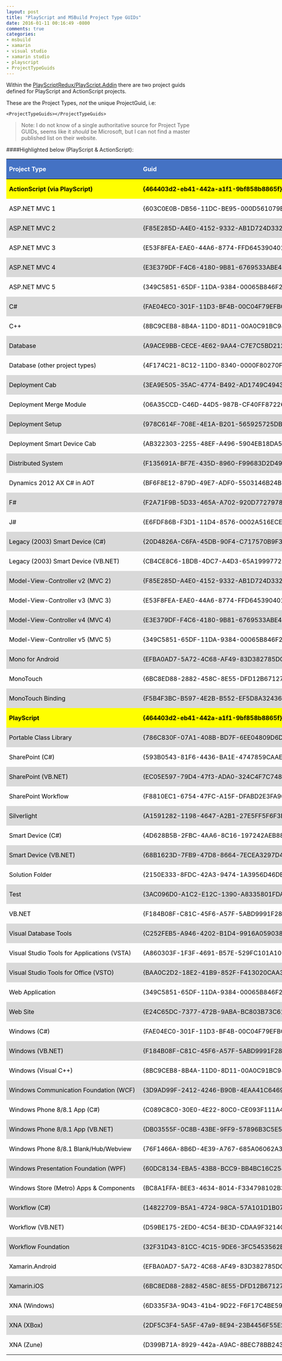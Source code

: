 ```yaml
---
layout: post
title: "PlayScript and MSBuild Project Type GUIDs"
date: 2016-01-11 00:16:49 -0800
comments: true
categories: 
- msbuild
- xamarin
- visual studio
- xamarin studio
- playscript
- ProjectTypeGuids
---
```


Within the [PlayScriptRedux/PlayScript.Addin](https://github.com/PlayScriptRedux/PlayScript.Addin) there are two project guids defined for PlayScript and ActionScript projects.

These are the Project Types, *not* the unique ProjectGuid, i.e:

	<ProjectTypeGuids></ProjectTypeGuids> 

> Note: I do not know of a single authoritative source for Project Type GUIDs, seems like it *should* be Microsoft, but I can not find a master published list on their website.

####Highlighted below (PlayScript & ActionScript):

<table class=MsoNormalTable border=0 cellspacing=0 cellpadding=0 width=600
 style='width:600.0pt;border-collapse:collapse'>
 <tr style='height:17.0pt'>
  <td width=256 nowrap valign=bottom style='width:256.0pt;border-top:solid black 1.0pt;
  border-left:none;border-bottom:solid black 1.0pt;border-right:none;
  background:#4472C4;padding:0in 5.4pt 0in 5.4pt;height:17.0pt'>
  <p class=MsoNormal><b><span style='color:white'>Project Type</span></b></p>
  </td>
  <td width=300 nowrap valign=bottom style='width:300.0pt;border-top:solid black 1.0pt;
  border-left:none;border-bottom:solid black 1.0pt;border-right:none;
  background:#4472C4;padding:0in 5.4pt 0in 5.4pt;height:17.0pt'>
  <p class=MsoNormal><b><span style='color:white'>Guid</span></b></p>
  </td>
 </tr>
 <tr style='height:16.0pt'>
  <td width=256 nowrap valign=bottom style='width:256.0pt;background:yellow;
  padding:0in 5.4pt 0in 5.4pt;height:16.0pt'>
  <p class=MsoNormal><b><span style='color:black'>ActionScript (via PlayScript)</span></b></p>
  </td>
  <td width=250 nowrap valign=bottom style='width:250.0pt;background:yellow;
  padding:0in 5.4pt 0in 5.4pt;height:16.0pt'>
  <p class=MsoNormal><b><span style='color:black'>{464403d2-eb41-442a-a1f1-9bf858b8865f}</span></b></p>
  </td>
 </tr>
 <tr style='height:16.0pt'>
  <td width=256 nowrap valign=bottom style='width:256.0pt;padding:0in 5.4pt 0in 5.4pt;
  height:16.0pt'>
  <p class=MsoNormal><span style='color:black'>ASP.NET MVC 1</span></p>
  </td>
  <td width=250 nowrap valign=bottom style='width:250.0pt;padding:0in 5.4pt 0in 5.4pt;
  height:16.0pt'>
  <p class=MsoNormal><span style='color:black'>{603C0E0B-DB56-11DC-BE95-000D561079B0}</span></p>
  </td>
 </tr>
 <tr style='height:16.0pt'>
  <td width=256 nowrap valign=bottom style='width:256.0pt;background:#D9D9D9;
  padding:0in 5.4pt 0in 5.4pt;height:16.0pt'>
  <p class=MsoNormal><span style='color:black'>ASP.NET MVC 2</span></p>
  </td>
  <td width=250 nowrap valign=bottom style='width:250.0pt;background:#D9D9D9;
  padding:0in 5.4pt 0in 5.4pt;height:16.0pt'>
  <p class=MsoNormal><span style='color:black'>{F85E285D-A4E0-4152-9332-AB1D724D3325}</span></p>
  </td>
 </tr>
 <tr style='height:16.0pt'>
  <td width=256 nowrap valign=bottom style='width:256.0pt;padding:0in 5.4pt 0in 5.4pt;
  height:16.0pt'>
  <p class=MsoNormal><span style='color:black'>ASP.NET MVC 3</span></p>
  </td>
  <td width=250 nowrap valign=bottom style='width:250.0pt;padding:0in 5.4pt 0in 5.4pt;
  height:16.0pt'>
  <p class=MsoNormal><span style='color:black'>{E53F8FEA-EAE0-44A6-8774-FFD645390401}</span></p>
  </td>
 </tr>
 <tr style='height:16.0pt'>
  <td width=256 nowrap valign=bottom style='width:256.0pt;background:#D9D9D9;
  padding:0in 5.4pt 0in 5.4pt;height:16.0pt'>
  <p class=MsoNormal><span style='color:black'>ASP.NET MVC 4</span></p>
  </td>
  <td width=250 nowrap valign=bottom style='width:250.0pt;background:#D9D9D9;
  padding:0in 5.4pt 0in 5.4pt;height:16.0pt'>
  <p class=MsoNormal><span style='color:black'>{E3E379DF-F4C6-4180-9B81-6769533ABE47}</span></p>
  </td>
 </tr>
 <tr style='height:16.0pt'>
  <td width=256 nowrap valign=bottom style='width:256.0pt;padding:0in 5.4pt 0in 5.4pt;
  height:16.0pt'>
  <p class=MsoNormal><span style='color:black'>ASP.NET MVC 5</span></p>
  </td>
  <td width=250 nowrap valign=bottom style='width:250.0pt;padding:0in 5.4pt 0in 5.4pt;
  height:16.0pt'>
  <p class=MsoNormal><span style='color:black'>{349C5851-65DF-11DA-9384-00065B846F21}</span></p>
  </td>
 </tr>
 <tr style='height:16.0pt'>
  <td width=256 nowrap valign=bottom style='width:256.0pt;background:#D9D9D9;
  padding:0in 5.4pt 0in 5.4pt;height:16.0pt'>
  <p class=MsoNormal><span style='color:black'>C#</span></p>
  </td>
  <td width=250 nowrap valign=bottom style='width:250.0pt;background:#D9D9D9;
  padding:0in 5.4pt 0in 5.4pt;height:16.0pt'>
  <p class=MsoNormal><span style='color:black'>{FAE04EC0-301F-11D3-BF4B-00C04F79EFBC}</span></p>
  </td>
 </tr>
 <tr style='height:16.0pt'>
  <td width=256 nowrap valign=bottom style='width:256.0pt;padding:0in 5.4pt 0in 5.4pt;
  height:16.0pt'>
  <p class=MsoNormal><span style='color:black'>C++</span></p>
  </td>
  <td width=250 nowrap valign=bottom style='width:250.0pt;padding:0in 5.4pt 0in 5.4pt;
  height:16.0pt'>
  <p class=MsoNormal><span style='color:black'>{8BC9CEB8-8B4A-11D0-8D11-00A0C91BC942}</span></p>
  </td>
 </tr>
 <tr style='height:16.0pt'>
  <td width=256 nowrap valign=bottom style='width:256.0pt;background:#D9D9D9;
  padding:0in 5.4pt 0in 5.4pt;height:16.0pt'>
  <p class=MsoNormal><span style='color:black'>Database</span></p>
  </td>
  <td width=250 nowrap valign=bottom style='width:250.0pt;background:#D9D9D9;
  padding:0in 5.4pt 0in 5.4pt;height:16.0pt'>
  <p class=MsoNormal><span style='color:black'>{A9ACE9BB-CECE-4E62-9AA4-C7E7C5BD2124}</span></p>
  </td>
 </tr>
 <tr style='height:16.0pt'>
  <td width=256 nowrap valign=bottom style='width:256.0pt;padding:0in 5.4pt 0in 5.4pt;
  height:16.0pt'>
  <p class=MsoNormal><span style='color:black'>Database (other project types)</span></p>
  </td>
  <td width=250 nowrap valign=bottom style='width:250.0pt;padding:0in 5.4pt 0in 5.4pt;
  height:16.0pt'>
  <p class=MsoNormal><span style='color:black'>{4F174C21-8C12-11D0-8340-0000F80270F8}</span></p>
  </td>
 </tr>
 <tr style='height:16.0pt'>
  <td width=256 nowrap valign=bottom style='width:256.0pt;background:#D9D9D9;
  padding:0in 5.4pt 0in 5.4pt;height:16.0pt'>
  <p class=MsoNormal><span style='color:black'>Deployment Cab</span></p>
  </td>
  <td width=250 nowrap valign=bottom style='width:250.0pt;background:#D9D9D9;
  padding:0in 5.4pt 0in 5.4pt;height:16.0pt'>
  <p class=MsoNormal><span style='color:black'>{3EA9E505-35AC-4774-B492-AD1749C4943A}</span></p>
  </td>
 </tr>
 <tr style='height:16.0pt'>
  <td width=256 nowrap valign=bottom style='width:256.0pt;padding:0in 5.4pt 0in 5.4pt;
  height:16.0pt'>
  <p class=MsoNormal><span style='color:black'>Deployment Merge Module</span></p>
  </td>
  <td width=250 nowrap valign=bottom style='width:250.0pt;padding:0in 5.4pt 0in 5.4pt;
  height:16.0pt'>
  <p class=MsoNormal><span style='color:black'>{06A35CCD-C46D-44D5-987B-CF40FF872267}</span></p>
  </td>
 </tr>
 <tr style='height:16.0pt'>
  <td width=256 nowrap valign=bottom style='width:256.0pt;background:#D9D9D9;
  padding:0in 5.4pt 0in 5.4pt;height:16.0pt'>
  <p class=MsoNormal><span style='color:black'>Deployment Setup</span></p>
  </td>
  <td width=250 nowrap valign=bottom style='width:250.0pt;background:#D9D9D9;
  padding:0in 5.4pt 0in 5.4pt;height:16.0pt'>
  <p class=MsoNormal><span style='color:black'>{978C614F-708E-4E1A-B201-565925725DBA}</span></p>
  </td>
 </tr>
 <tr style='height:16.0pt'>
  <td width=256 nowrap valign=bottom style='width:256.0pt;padding:0in 5.4pt 0in 5.4pt;
  height:16.0pt'>
  <p class=MsoNormal><span style='color:black'>Deployment Smart Device Cab</span></p>
  </td>
  <td width=250 nowrap valign=bottom style='width:250.0pt;padding:0in 5.4pt 0in 5.4pt;
  height:16.0pt'>
  <p class=MsoNormal><span style='color:black'>{AB322303-2255-48EF-A496-5904EB18DA55}</span></p>
  </td>
 </tr>
 <tr style='height:16.0pt'>
  <td width=256 nowrap valign=bottom style='width:256.0pt;background:#D9D9D9;
  padding:0in 5.4pt 0in 5.4pt;height:16.0pt'>
  <p class=MsoNormal><span style='color:black'>Distributed System</span></p>
  </td>
  <td width=250 nowrap valign=bottom style='width:250.0pt;background:#D9D9D9;
  padding:0in 5.4pt 0in 5.4pt;height:16.0pt'>
  <p class=MsoNormal><span style='color:black'>{F135691A-BF7E-435D-8960-F99683D2D49C}</span></p>
  </td>
 </tr>
 <tr style='height:16.0pt'>
  <td width=256 nowrap valign=bottom style='width:256.0pt;padding:0in 5.4pt 0in 5.4pt;
  height:16.0pt'>
  <p class=MsoNormal><span style='color:black'>Dynamics 2012 AX C# in AOT</span></p>
  </td>
  <td width=250 nowrap valign=bottom style='width:250.0pt;padding:0in 5.4pt 0in 5.4pt;
  height:16.0pt'>
  <p class=MsoNormal><span style='color:black'>{BF6F8E12-879D-49E7-ADF0-5503146B24B8}</span></p>
  </td>
 </tr>
 <tr style='height:16.0pt'>
  <td width=256 nowrap valign=bottom style='width:256.0pt;background:#D9D9D9;
  padding:0in 5.4pt 0in 5.4pt;height:16.0pt'>
  <p class=MsoNormal><span style='color:black'>F#</span></p>
  </td>
  <td width=250 nowrap valign=bottom style='width:250.0pt;background:#D9D9D9;
  padding:0in 5.4pt 0in 5.4pt;height:16.0pt'>
  <p class=MsoNormal><span style='color:black'>{F2A71F9B-5D33-465A-A702-920D77279786}</span></p>
  </td>
 </tr>
 <tr style='height:16.0pt'>
  <td width=256 nowrap valign=bottom style='width:256.0pt;padding:0in 5.4pt 0in 5.4pt;
  height:16.0pt'>
  <p class=MsoNormal><span style='color:black'>J#</span></p>
  </td>
  <td width=250 nowrap valign=bottom style='width:250.0pt;padding:0in 5.4pt 0in 5.4pt;
  height:16.0pt'>
  <p class=MsoNormal><span style='color:black'>{E6FDF86B-F3D1-11D4-8576-0002A516ECE8}</span></p>
  </td>
 </tr>
 <tr style='height:16.0pt'>
  <td width=256 nowrap valign=bottom style='width:256.0pt;background:#D9D9D9;
  padding:0in 5.4pt 0in 5.4pt;height:16.0pt'>
  <p class=MsoNormal><span style='color:black'>Legacy (2003) Smart Device (C#)</span></p>
  </td>
  <td width=250 nowrap valign=bottom style='width:250.0pt;background:#D9D9D9;
  padding:0in 5.4pt 0in 5.4pt;height:16.0pt'>
  <p class=MsoNormal><span style='color:black'>{20D4826A-C6FA-45DB-90F4-C717570B9F32}</span></p>
  </td>
 </tr>
 <tr style='height:16.0pt'>
  <td width=256 nowrap valign=bottom style='width:256.0pt;padding:0in 5.4pt 0in 5.4pt;
  height:16.0pt'>
  <p class=MsoNormal><span style='color:black'>Legacy (2003) Smart Device
  (VB.NET)</span></p>
  </td>
  <td width=250 nowrap valign=bottom style='width:250.0pt;padding:0in 5.4pt 0in 5.4pt;
  height:16.0pt'>
  <p class=MsoNormal><span style='color:black'>{CB4CE8C6-1BDB-4DC7-A4D3-65A1999772F8}</span></p>
  </td>
 </tr>
 <tr style='height:16.0pt'>
  <td width=256 nowrap valign=bottom style='width:256.0pt;background:#D9D9D9;
  padding:0in 5.4pt 0in 5.4pt;height:16.0pt'>
  <p class=MsoNormal><span style='color:black'>Model-View-Controller v2 (MVC 2)</span></p>
  </td>
  <td width=250 nowrap valign=bottom style='width:250.0pt;background:#D9D9D9;
  padding:0in 5.4pt 0in 5.4pt;height:16.0pt'>
  <p class=MsoNormal><span style='color:black'>{F85E285D-A4E0-4152-9332-AB1D724D3325}</span></p>
  </td>
 </tr>
 <tr style='height:16.0pt'>
  <td width=256 nowrap valign=bottom style='width:256.0pt;padding:0in 5.4pt 0in 5.4pt;
  height:16.0pt'>
  <p class=MsoNormal><span style='color:black'>Model-View-Controller v3 (MVC 3)</span></p>
  </td>
  <td width=250 nowrap valign=bottom style='width:250.0pt;padding:0in 5.4pt 0in 5.4pt;
  height:16.0pt'>
  <p class=MsoNormal><span style='color:black'>{E53F8FEA-EAE0-44A6-8774-FFD645390401}</span></p>
  </td>
 </tr>
 <tr style='height:16.0pt'>
  <td width=256 nowrap valign=bottom style='width:256.0pt;background:#D9D9D9;
  padding:0in 5.4pt 0in 5.4pt;height:16.0pt'>
  <p class=MsoNormal><span style='color:black'>Model-View-Controller v4 (MVC 4)</span></p>
  </td>
  <td width=250 nowrap valign=bottom style='width:250.0pt;background:#D9D9D9;
  padding:0in 5.4pt 0in 5.4pt;height:16.0pt'>
  <p class=MsoNormal><span style='color:black'>{E3E379DF-F4C6-4180-9B81-6769533ABE47}</span></p>
  </td>
 </tr>
 <tr style='height:16.0pt'>
  <td width=256 nowrap valign=bottom style='width:256.0pt;padding:0in 5.4pt 0in 5.4pt;
  height:16.0pt'>
  <p class=MsoNormal><span style='color:black'>Model-View-Controller v5 (MVC 5)</span></p>
  </td>
  <td width=250 nowrap valign=bottom style='width:250.0pt;padding:0in 5.4pt 0in 5.4pt;
  height:16.0pt'>
  <p class=MsoNormal><span style='color:black'>{349C5851-65DF-11DA-9384-00065B846F21}</span></p>
  </td>
 </tr>
 <tr style='height:16.0pt'>
  <td width=256 nowrap valign=bottom style='width:256.0pt;background:#D9D9D9;
  padding:0in 5.4pt 0in 5.4pt;height:16.0pt'>
  <p class=MsoNormal><span style='color:black'>Mono for Android</span></p>
  </td>
  <td width=250 nowrap valign=bottom style='width:250.0pt;background:#D9D9D9;
  padding:0in 5.4pt 0in 5.4pt;height:16.0pt'>
  <p class=MsoNormal><span style='color:black'>{EFBA0AD7-5A72-4C68-AF49-83D382785DCF}</span></p>
  </td>
 </tr>
 <tr style='height:16.0pt'>
  <td width=256 nowrap valign=bottom style='width:256.0pt;padding:0in 5.4pt 0in 5.4pt;
  height:16.0pt'>
  <p class=MsoNormal><span style='color:black'>MonoTouch</span></p>
  </td>
  <td width=250 nowrap valign=bottom style='width:250.0pt;padding:0in 5.4pt 0in 5.4pt;
  height:16.0pt'>
  <p class=MsoNormal><span style='color:black'>{6BC8ED88-2882-458C-8E55-DFD12B67127B}</span></p>
  </td>
 </tr>
 <tr style='height:16.0pt'>
  <td width=256 nowrap valign=bottom style='width:256.0pt;background:#D9D9D9;
  padding:0in 5.4pt 0in 5.4pt;height:16.0pt'>
  <p class=MsoNormal><span style='color:black'>MonoTouch Binding</span></p>
  </td>
  <td width=250 nowrap valign=bottom style='width:250.0pt;background:#D9D9D9;
  padding:0in 5.4pt 0in 5.4pt;height:16.0pt'>
  <p class=MsoNormal><span style='color:black'>{F5B4F3BC-B597-4E2B-B552-EF5D8A32436F}</span></p>
  </td>
 </tr>
 <tr style='height:16.0pt'>
  <td width=256 nowrap valign=bottom style='width:256.0pt;background:yellow;
  padding:0in 5.4pt 0in 5.4pt;height:16.0pt'>
  <p class=MsoNormal><b><span style='color:black'>PlayScript</span></b></p>
  </td>
  <td width=250 nowrap valign=bottom style='width:250.0pt;background:yellow;
  padding:0in 5.4pt 0in 5.4pt;height:16.0pt'>
  <p class=MsoNormal><b><span style='color:black'>{464403d2-eb41-442a-a1f1-9bf858b8865f}</span></b></p>
  </td>
 </tr>
 <tr style='height:16.0pt'>
  <td width=256 nowrap valign=bottom style='width:256.0pt;background:#D9D9D9;
  padding:0in 5.4pt 0in 5.4pt;height:16.0pt'>
  <p class=MsoNormal><span style='color:black'>Portable Class Library</span></p>
  </td>
  <td width=250 nowrap valign=bottom style='width:250.0pt;background:#D9D9D9;
  padding:0in 5.4pt 0in 5.4pt;height:16.0pt'>
  <p class=MsoNormal><span style='color:black'>{786C830F-07A1-408B-BD7F-6EE04809D6DB}</span></p>
  </td>
 </tr>
 <tr style='height:16.0pt'>
  <td width=256 nowrap valign=bottom style='width:256.0pt;padding:0in 5.4pt 0in 5.4pt;
  height:16.0pt'>
  <p class=MsoNormal><span style='color:black'>SharePoint (C#)</span></p>
  </td>
  <td width=250 nowrap valign=bottom style='width:250.0pt;padding:0in 5.4pt 0in 5.4pt;
  height:16.0pt'>
  <p class=MsoNormal><span style='color:black'>{593B0543-81F6-4436-BA1E-4747859CAAE2}</span></p>
  </td>
 </tr>
 <tr style='height:16.0pt'>
  <td width=256 nowrap valign=bottom style='width:256.0pt;background:#D9D9D9;
  padding:0in 5.4pt 0in 5.4pt;height:16.0pt'>
  <p class=MsoNormal><span style='color:black'>SharePoint (VB.NET)</span></p>
  </td>
  <td width=250 nowrap valign=bottom style='width:250.0pt;background:#D9D9D9;
  padding:0in 5.4pt 0in 5.4pt;height:16.0pt'>
  <p class=MsoNormal><span style='color:black'>{EC05E597-79D4-47f3-ADA0-324C4F7C7484}</span></p>
  </td>
 </tr>
 <tr style='height:16.0pt'>
  <td width=256 nowrap valign=bottom style='width:256.0pt;padding:0in 5.4pt 0in 5.4pt;
  height:16.0pt'>
  <p class=MsoNormal><span style='color:black'>SharePoint Workflow</span></p>
  </td>
  <td width=250 nowrap valign=bottom style='width:250.0pt;padding:0in 5.4pt 0in 5.4pt;
  height:16.0pt'>
  <p class=MsoNormal><span style='color:black'>{F8810EC1-6754-47FC-A15F-DFABD2E3FA90}</span></p>
  </td>
 </tr>
 <tr style='height:16.0pt'>
  <td width=256 nowrap valign=bottom style='width:256.0pt;background:#D9D9D9;
  padding:0in 5.4pt 0in 5.4pt;height:16.0pt'>
  <p class=MsoNormal><span style='color:black'>Silverlight</span></p>
  </td>
  <td width=250 nowrap valign=bottom style='width:250.0pt;background:#D9D9D9;
  padding:0in 5.4pt 0in 5.4pt;height:16.0pt'>
  <p class=MsoNormal><span style='color:black'>{A1591282-1198-4647-A2B1-27E5FF5F6F3B}</span></p>
  </td>
 </tr>
 <tr style='height:16.0pt'>
  <td width=256 nowrap valign=bottom style='width:256.0pt;padding:0in 5.4pt 0in 5.4pt;
  height:16.0pt'>
  <p class=MsoNormal><span style='color:black'>Smart Device (C#)</span></p>
  </td>
  <td width=250 nowrap valign=bottom style='width:250.0pt;padding:0in 5.4pt 0in 5.4pt;
  height:16.0pt'>
  <p class=MsoNormal><span style='color:black'>{4D628B5B-2FBC-4AA6-8C16-197242AEB884}</span></p>
  </td>
 </tr>
 <tr style='height:16.0pt'>
  <td width=256 nowrap valign=bottom style='width:256.0pt;background:#D9D9D9;
  padding:0in 5.4pt 0in 5.4pt;height:16.0pt'>
  <p class=MsoNormal><span style='color:black'>Smart Device (VB.NET)</span></p>
  </td>
  <td width=250 nowrap valign=bottom style='width:250.0pt;background:#D9D9D9;
  padding:0in 5.4pt 0in 5.4pt;height:16.0pt'>
  <p class=MsoNormal><span style='color:black'>{68B1623D-7FB9-47D8-8664-7ECEA3297D4F}</span></p>
  </td>
 </tr>
 <tr style='height:16.0pt'>
  <td width=256 nowrap valign=bottom style='width:256.0pt;padding:0in 5.4pt 0in 5.4pt;
  height:16.0pt'>
  <p class=MsoNormal><span style='color:black'>Solution Folder</span></p>
  </td>
  <td width=250 nowrap valign=bottom style='width:250.0pt;padding:0in 5.4pt 0in 5.4pt;
  height:16.0pt'>
  <p class=MsoNormal><span style='color:black'>{2150E333-8FDC-42A3-9474-1A3956D46DE8}</span></p>
  </td>
 </tr>
 <tr style='height:16.0pt'>
  <td width=256 nowrap valign=bottom style='width:256.0pt;background:#D9D9D9;
  padding:0in 5.4pt 0in 5.4pt;height:16.0pt'>
  <p class=MsoNormal><span style='color:black'>Test</span></p>
  </td>
  <td width=250 nowrap valign=bottom style='width:250.0pt;background:#D9D9D9;
  padding:0in 5.4pt 0in 5.4pt;height:16.0pt'>
  <p class=MsoNormal><span style='color:black'>{3AC096D0-A1C2-E12C-1390-A8335801FDAB}</span></p>
  </td>
 </tr>
 <tr style='height:16.0pt'>
  <td width=256 nowrap valign=bottom style='width:256.0pt;padding:0in 5.4pt 0in 5.4pt;
  height:16.0pt'>
  <p class=MsoNormal><span style='color:black'>VB.NET</span></p>
  </td>
  <td width=250 nowrap valign=bottom style='width:250.0pt;padding:0in 5.4pt 0in 5.4pt;
  height:16.0pt'>
  <p class=MsoNormal><span style='color:black'>{F184B08F-C81C-45F6-A57F-5ABD9991F28F}</span></p>
  </td>
 </tr>
 <tr style='height:16.0pt'>
  <td width=256 nowrap valign=bottom style='width:256.0pt;background:#D9D9D9;
  padding:0in 5.4pt 0in 5.4pt;height:16.0pt'>
  <p class=MsoNormal><span style='color:black'>Visual Database Tools</span></p>
  </td>
  <td width=250 nowrap valign=bottom style='width:250.0pt;background:#D9D9D9;
  padding:0in 5.4pt 0in 5.4pt;height:16.0pt'>
  <p class=MsoNormal><span style='color:black'>{C252FEB5-A946-4202-B1D4-9916A0590387}</span></p>
  </td>
 </tr>
 <tr style='height:16.0pt'>
  <td width=256 nowrap valign=bottom style='width:256.0pt;padding:0in 5.4pt 0in 5.4pt;
  height:16.0pt'>
  <p class=MsoNormal><span style='color:black'>Visual Studio Tools for
  Applications (VSTA)</span></p>
  </td>
  <td width=250 nowrap valign=bottom style='width:250.0pt;padding:0in 5.4pt 0in 5.4pt;
  height:16.0pt'>
  <p class=MsoNormal><span style='color:black'>{A860303F-1F3F-4691-B57E-529FC101A107}</span></p>
  </td>
 </tr>
 <tr style='height:16.0pt'>
  <td width=256 nowrap valign=bottom style='width:256.0pt;background:#D9D9D9;
  padding:0in 5.4pt 0in 5.4pt;height:16.0pt'>
  <p class=MsoNormal><span style='color:black'>Visual Studio Tools for Office
  (VSTO)</span></p>
  </td>
  <td width=250 nowrap valign=bottom style='width:250.0pt;background:#D9D9D9;
  padding:0in 5.4pt 0in 5.4pt;height:16.0pt'>
  <p class=MsoNormal><span style='color:black'>{BAA0C2D2-18E2-41B9-852F-F413020CAA33}</span></p>
  </td>
 </tr>
 <tr style='height:16.0pt'>
  <td width=256 nowrap valign=bottom style='width:256.0pt;padding:0in 5.4pt 0in 5.4pt;
  height:16.0pt'>
  <p class=MsoNormal><span style='color:black'>Web Application</span></p>
  </td>
  <td width=250 nowrap valign=bottom style='width:250.0pt;padding:0in 5.4pt 0in 5.4pt;
  height:16.0pt'>
  <p class=MsoNormal><span style='color:black'>{349C5851-65DF-11DA-9384-00065B846F21}</span></p>
  </td>
 </tr>
 <tr style='height:16.0pt'>
  <td width=256 nowrap valign=bottom style='width:256.0pt;background:#D9D9D9;
  padding:0in 5.4pt 0in 5.4pt;height:16.0pt'>
  <p class=MsoNormal><span style='color:black'>Web Site</span></p>
  </td>
  <td width=250 nowrap valign=bottom style='width:250.0pt;background:#D9D9D9;
  padding:0in 5.4pt 0in 5.4pt;height:16.0pt'>
  <p class=MsoNormal><span style='color:black'>{E24C65DC-7377-472B-9ABA-BC803B73C61A}</span></p>
  </td>
 </tr>
 <tr style='height:16.0pt'>
  <td width=256 nowrap valign=bottom style='width:256.0pt;padding:0in 5.4pt 0in 5.4pt;
  height:16.0pt'>
  <p class=MsoNormal><span style='color:black'>Windows (C#)</span></p>
  </td>
  <td width=250 nowrap valign=bottom style='width:250.0pt;padding:0in 5.4pt 0in 5.4pt;
  height:16.0pt'>
  <p class=MsoNormal><span style='color:black'>{FAE04EC0-301F-11D3-BF4B-00C04F79EFBC}</span></p>
  </td>
 </tr>
 <tr style='height:16.0pt'>
  <td width=256 nowrap valign=bottom style='width:256.0pt;background:#D9D9D9;
  padding:0in 5.4pt 0in 5.4pt;height:16.0pt'>
  <p class=MsoNormal><span style='color:black'>Windows (VB.NET)</span></p>
  </td>
  <td width=250 nowrap valign=bottom style='width:250.0pt;background:#D9D9D9;
  padding:0in 5.4pt 0in 5.4pt;height:16.0pt'>
  <p class=MsoNormal><span style='color:black'>{F184B08F-C81C-45F6-A57F-5ABD9991F28F}</span></p>
  </td>
 </tr>
 <tr style='height:16.0pt'>
  <td width=256 nowrap valign=bottom style='width:256.0pt;padding:0in 5.4pt 0in 5.4pt;
  height:16.0pt'>
  <p class=MsoNormal><span style='color:black'>Windows (Visual C++)</span></p>
  </td>
  <td width=250 nowrap valign=bottom style='width:250.0pt;padding:0in 5.4pt 0in 5.4pt;
  height:16.0pt'>
  <p class=MsoNormal><span style='color:black'>{8BC9CEB8-8B4A-11D0-8D11-00A0C91BC942}</span></p>
  </td>
 </tr>
 <tr style='height:16.0pt'>
  <td width=256 nowrap valign=bottom style='width:256.0pt;background:#D9D9D9;
  padding:0in 5.4pt 0in 5.4pt;height:16.0pt'>
  <p class=MsoNormal><span style='color:black'>Windows Communication Foundation
  (WCF)</span></p>
  </td>
  <td width=250 nowrap valign=bottom style='width:250.0pt;background:#D9D9D9;
  padding:0in 5.4pt 0in 5.4pt;height:16.0pt'>
  <p class=MsoNormal><span style='color:black'>{3D9AD99F-2412-4246-B90B-4EAA41C64699}</span></p>
  </td>
 </tr>
 <tr style='height:16.0pt'>
  <td width=256 nowrap valign=bottom style='width:256.0pt;padding:0in 5.4pt 0in 5.4pt;
  height:16.0pt'>
  <p class=MsoNormal><span style='color:black'>Windows Phone 8/8.1 App (C#)</span></p>
  </td>
  <td width=250 nowrap valign=bottom style='width:250.0pt;padding:0in 5.4pt 0in 5.4pt;
  height:16.0pt'>
  <p class=MsoNormal><span style='color:black'>{C089C8C0-30E0-4E22-80C0-CE093F111A43}</span></p>
  </td>
 </tr>
 <tr style='height:16.0pt'>
  <td width=256 nowrap valign=bottom style='width:256.0pt;background:#D9D9D9;
  padding:0in 5.4pt 0in 5.4pt;height:16.0pt'>
  <p class=MsoNormal><span style='color:black'>Windows Phone 8/8.1 App (VB.NET)</span></p>
  </td>
  <td width=250 nowrap valign=bottom style='width:250.0pt;background:#D9D9D9;
  padding:0in 5.4pt 0in 5.4pt;height:16.0pt'>
  <p class=MsoNormal><span style='color:black'>{DB03555F-0C8B-43BE-9FF9-57896B3C5E56}</span></p>
  </td>
 </tr>
 <tr style='height:16.0pt'>
  <td width=256 nowrap valign=bottom style='width:256.0pt;padding:0in 5.4pt 0in 5.4pt;
  height:16.0pt'>
  <p class=MsoNormal><span style='color:black'>Windows Phone 8/8.1 Blank/Hub/Webview</span></p>
  </td>
  <td width=250 nowrap valign=bottom style='width:250.0pt;padding:0in 5.4pt 0in 5.4pt;
  height:16.0pt'>
  <p class=MsoNormal><span style='color:black'>{76F1466A-8B6D-4E39-A767-685A06062A39}</span></p>
  </td>
 </tr>
 <tr style='height:16.0pt'>
  <td width=256 nowrap valign=bottom style='width:256.0pt;background:#D9D9D9;
  padding:0in 5.4pt 0in 5.4pt;height:16.0pt'>
  <p class=MsoNormal><span style='color:black'>Windows Presentation Foundation
  (WPF)</span></p>
  </td>
  <td width=250 nowrap valign=bottom style='width:250.0pt;background:#D9D9D9;
  padding:0in 5.4pt 0in 5.4pt;height:16.0pt'>
  <p class=MsoNormal><span style='color:black'>{60DC8134-EBA5-43B8-BCC9-BB4BC16C2548}</span></p>
  </td>
 </tr>
 <tr style='height:16.0pt'>
  <td width=256 nowrap valign=bottom style='width:256.0pt;padding:0in 5.4pt 0in 5.4pt;
  height:16.0pt'>
  <p class=MsoNormal><span style='color:black'>Windows Store (Metro) Apps &amp;
  Components</span></p>
  </td>
  <td width=250 nowrap valign=bottom style='width:250.0pt;padding:0in 5.4pt 0in 5.4pt;
  height:16.0pt'>
  <p class=MsoNormal><span style='color:black'>{BC8A1FFA-BEE3-4634-8014-F334798102B3}</span></p>
  </td>
 </tr>
 <tr style='height:16.0pt'>
  <td width=256 nowrap valign=bottom style='width:256.0pt;background:#D9D9D9;
  padding:0in 5.4pt 0in 5.4pt;height:16.0pt'>
  <p class=MsoNormal><span style='color:black'>Workflow (C#)</span></p>
  </td>
  <td width=250 nowrap valign=bottom style='width:250.0pt;background:#D9D9D9;
  padding:0in 5.4pt 0in 5.4pt;height:16.0pt'>
  <p class=MsoNormal><span style='color:black'>{14822709-B5A1-4724-98CA-57A101D1B079}</span></p>
  </td>
 </tr>
 <tr style='height:16.0pt'>
  <td width=256 nowrap valign=bottom style='width:256.0pt;padding:0in 5.4pt 0in 5.4pt;
  height:16.0pt'>
  <p class=MsoNormal><span style='color:black'>Workflow (VB.NET)</span></p>
  </td>
  <td width=250 nowrap valign=bottom style='width:250.0pt;padding:0in 5.4pt 0in 5.4pt;
  height:16.0pt'>
  <p class=MsoNormal><span style='color:black'>{D59BE175-2ED0-4C54-BE3D-CDAA9F3214C8}</span></p>
  </td>
 </tr>
 <tr style='height:16.0pt'>
  <td width=256 nowrap valign=bottom style='width:256.0pt;background:#D9D9D9;
  padding:0in 5.4pt 0in 5.4pt;height:16.0pt'>
  <p class=MsoNormal><span style='color:black'>Workflow Foundation</span></p>
  </td>
  <td width=250 nowrap valign=bottom style='width:250.0pt;background:#D9D9D9;
  padding:0in 5.4pt 0in 5.4pt;height:16.0pt'>
  <p class=MsoNormal><span style='color:black'>{32F31D43-81CC-4C15-9DE6-3FC5453562B6}</span></p>
  </td>
 </tr>
 <tr style='height:16.0pt'>
  <td width=256 nowrap valign=bottom style='width:256.0pt;padding:0in 5.4pt 0in 5.4pt;
  height:16.0pt'>
  <p class=MsoNormal><span style='color:black'>Xamarin.Android</span></p>
  </td>
  <td width=250 nowrap valign=bottom style='width:250.0pt;padding:0in 5.4pt 0in 5.4pt;
  height:16.0pt'>
  <p class=MsoNormal><span style='color:black'>{EFBA0AD7-5A72-4C68-AF49-83D382785DCF}</span></p>
  </td>
 </tr>
 <tr style='height:16.0pt'>
  <td width=256 nowrap valign=bottom style='width:256.0pt;background:#D9D9D9;
  padding:0in 5.4pt 0in 5.4pt;height:16.0pt'>
  <p class=MsoNormal><span style='color:black'>Xamarin.iOS</span></p>
  </td>
  <td width=250 nowrap valign=bottom style='width:250.0pt;background:#D9D9D9;
  padding:0in 5.4pt 0in 5.4pt;height:16.0pt'>
  <p class=MsoNormal><span style='color:black'>{6BC8ED88-2882-458C-8E55-DFD12B67127B}</span></p>
  </td>
 </tr>
 <tr style='height:16.0pt'>
  <td width=256 nowrap valign=bottom style='width:256.0pt;padding:0in 5.4pt 0in 5.4pt;
  height:16.0pt'>
  <p class=MsoNormal><span style='color:black'>XNA (Windows)</span></p>
  </td>
  <td width=250 nowrap valign=bottom style='width:250.0pt;padding:0in 5.4pt 0in 5.4pt;
  height:16.0pt'>
  <p class=MsoNormal><span style='color:black'>{6D335F3A-9D43-41b4-9D22-F6F17C4BE596}</span></p>
  </td>
 </tr>
 <tr style='height:16.0pt'>
  <td width=256 nowrap valign=bottom style='width:256.0pt;background:#D9D9D9;
  padding:0in 5.4pt 0in 5.4pt;height:16.0pt'>
  <p class=MsoNormal><span style='color:black'>XNA (XBox)</span></p>
  </td>
  <td width=250 nowrap valign=bottom style='width:250.0pt;background:#D9D9D9;
  padding:0in 5.4pt 0in 5.4pt;height:16.0pt'>
  <p class=MsoNormal><span style='color:black'>{2DF5C3F4-5A5F-47a9-8E94-23B4456F55E2}</span></p>
  </td>
 </tr>
 <tr style='height:16.0pt'>
  <td width=256 nowrap valign=bottom style='width:256.0pt;border:none;
  border-bottom:solid black 1.0pt;padding:0in 5.4pt 0in 5.4pt;height:16.0pt'>
  <p class=MsoNormal><span style='color:black'>XNA (Zune)</span></p>
  </td>
  <td width=250 nowrap valign=bottom style='width:250.0pt;border:none;
  border-bottom:solid black 1.0pt;padding:0in 5.4pt 0in 5.4pt;height:16.0pt'>
  <p class=MsoNormal><span style='color:black'>{D399B71A-8929-442a-A9AC-8BEC78BB2433}</span></p>
  </td>
 </tr>
</table>